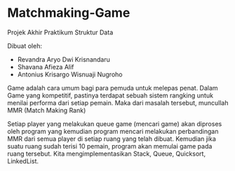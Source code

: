 # Matchmaking-Game
Projek Akhir Praktikum Struktur Data

Dibuat oleh:
- Revandra Aryo Dwi Krisnandaru
- Shavana Afieza Alif
- Antonius Krisargo Wisnuaji Nugroho

Game adalah cara umum bagi para pemuda untuk melepas penat. Dalam Game yang kompetitif, pastinya terdapat sebuah sistem rangking untuk menilai performa dari setiap pemain. Maka dari masalah tersebut, muncullah MMR (Match Making Rank)

Setiap player yang melakukan queue game (mencari game) akan diproses oleh program yang kemudian program mencari melakukan perbandingan MMR dari semua player di setiap ruang yang telah dibuat. Kemudian jika suatu ruang sudah terisi 10 pemain, program akan memulai game pada ruang tersebut. Kita mengimplementasikan Stack, Queue, Quicksort, LinkedList.
